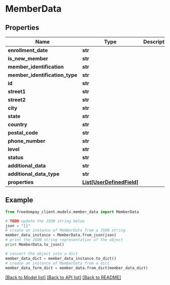 # MemberData


## Properties
Name | Type | Description | Notes
------------ | ------------- | ------------- | -------------
**enrollment_date** | **str** |  | [optional] 
**is_new_member** | **str** |  | [optional] 
**member_identification** | **str** |  | [optional] 
**member_identification_type** | **str** |  | [optional] 
**id** | **str** |  | [optional] 
**street1** | **str** |  | [optional] 
**street2** | **str** |  | [optional] 
**city** | **str** |  | [optional] 
**state** | **str** |  | [optional] 
**country** | **str** |  | [optional] 
**postal_code** | **str** |  | [optional] 
**phone_number** | **str** |  | [optional] 
**level** | **str** |  | [optional] 
**status** | **str** |  | [optional] 
**additional_data** | **str** |  | [optional] 
**additional_data_type** | **str** |  | [optional] 
**properties** | [**List[UserDefinedField]**](UserDefinedField.md) |  | [optional] 

## Example

```python
from freedompay_client.models.member_data import MemberData

# TODO update the JSON string below
json = "{}"
# create an instance of MemberData from a JSON string
member_data_instance = MemberData.from_json(json)
# print the JSON string representation of the object
print MemberData.to_json()

# convert the object into a dict
member_data_dict = member_data_instance.to_dict()
# create an instance of MemberData from a dict
member_data_form_dict = member_data.from_dict(member_data_dict)
```
[[Back to Model list]](../README.md#documentation-for-models) [[Back to API list]](../README.md#documentation-for-api-endpoints) [[Back to README]](../README.md)



